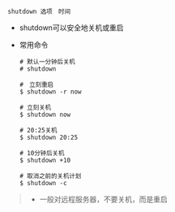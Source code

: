 ```
shutdown 选项　时间
```

* shutdown可以安全地关机或重启

* 常用命令

  ```
  # 默认一分钟后关机
  # shutdown
  
  #　立刻重启 
  $ shutdown -r now
  
  # 立刻关机　
  $ shutdown now
  
  # 20:25关机　
  $ shutdown 20:25
  
  # 10分钟后关机　
  $ shutdown +10
  
  # 取消之前的关机计划　
  $ shutdown -c
  ```

> * 一般对远程服务器，不要关机，而是重启

